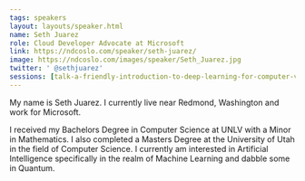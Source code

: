 ```yaml
---
tags: speakers
layout: layouts/speaker.html
name: Seth Juarez
role: Cloud Developer Advocate at Microsoft
link: https://ndcoslo.com/speaker/seth-juarez/
image: https://ndcoslo.com/images/speaker/Seth_Juarez.jpg
twitter: ' @sethjuarez'
sessions: [talk-a-friendly-introduction-to-deep-learning-for-computer-vision]
---
```

My name is Seth Juarez. I currently live near Redmond, Washington and work for Microsoft.

I received my Bachelors Degree in Computer Science at UNLV with a Minor in Mathematics. I also completed a Masters Degree at the University of Utah in the field of Computer Science. I currently am interested in Artificial Intelligence specifically in the realm of Machine Learning and dabble some in Quantum.